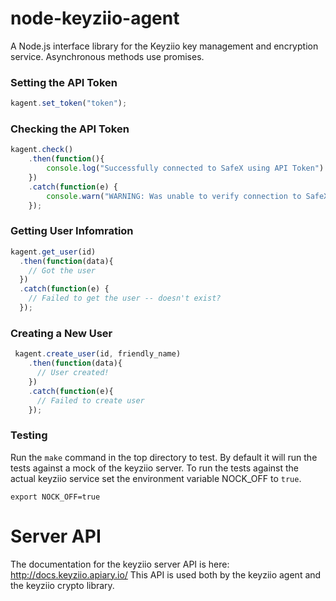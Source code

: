 node-keyziio-agent
=============

A Node.js interface library for the Keyziio key management and encryption service.  Asynchronous methods use promises.

### Setting the API Token

```javascript
kagent.set_token("token");
```

### Checking the API Token

```javascript
kagent.check()
    .then(function(){
        console.log("Successfully connected to SafeX using API Token")
    })
    .catch(function(e) {
        console.warn("WARNING: Was unable to verify connection to SafeX using the API Token")
    });
```

### Getting User Infomration

```javascript
kagent.get_user(id)
  .then(function(data){
    // Got the user
  })
  .catch(function(e) {
    // Failed to get the user -- doesn't exist?
  });
```

### Creating a New User

```javascript
 kagent.create_user(id, friendly_name)
    .then(function(data){
      // User created!
    })
    .catch(function(e){
      // Failed to create user
    });
```

### Testing

Run the `make` command in the top directory to test.  By default it will run the tests against a mock of the keyziio server.   To run the tests against the actual keyziio service set the environment variable NOCK_OFF to `true`.

`export NOCK_OFF=true`

Server API
==========

The documentation for the keyziio server API is here: http://docs.keyziio.apiary.io/
This API is used both by the keyziio agent and the keyziio crypto library.
